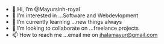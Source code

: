 - 👋 Hi, I’m @Mayursinh-royal
- 👀 I’m interested in ...Software and Webdevlopment
- 🌱 I’m currently learning ...new things always
- 💞️ I’m looking to collaborate on ...freelance projects
- 📫 How to reach me ...email me on jhalamayur@gmail.com 

<!---
Mayursinh-royal/Mayursinh-royal is a ✨ special ✨ repository because its `README.md` (this file) appears on your GitHub profile.
You can click the Preview link to take a look at your changes.
--->
